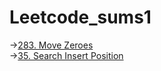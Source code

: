 # Leetcode_sums1

->[283. Move Zeroes](https://leetcode.com/problems/move-zeroes/submissions/1005393812/)
<br>
->[35. Search Insert Position](https://leetcode.com/problems/search-insert-position/submissions/890480472/)
